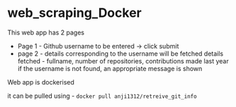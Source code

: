 # web_scraping_Docker
This web app has 2 pages
* Page 1 - Github username to be entered -> click submit
* page 2 - details corresponding to the username will be fetched
         details fetched - fullname, number of repositories, contributions made last year
         if the username is not found, an appropriate message is shown
         
Web app is dockerised

it can be pulled using  - `docker pull anji1312/retreive_git_info`
        
